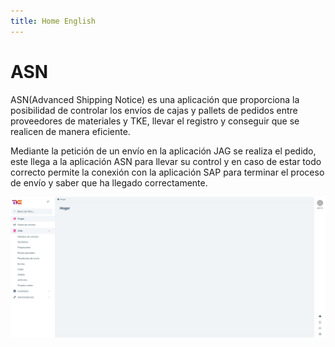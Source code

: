 ```yaml
---
title: Home English
---
```

# ASN

ASN(Advanced Shipping Notice) es una aplicación que proporciona la posibilidad de controlar los envíos de cajas y pallets de pedidos entre proveedores de materiales y TKE, llevar el registro y conseguir que se realicen de manera eficiente.

Mediante la petición de un envío en la aplicación JAG se realiza el pedido, este llega a la aplicación ASN para llevar su control y en caso de estar todo correcto permite la conexión con la aplicación SAP para terminar el proceso de envío y saber que ha llegado correctamente.

![image](../es/ASN/images/ASN_home.png)